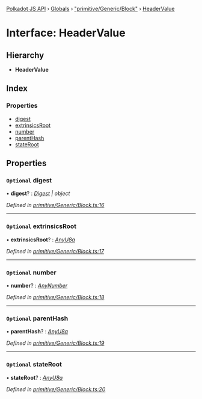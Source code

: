 [Polkadot JS API](../README.md) › [Globals](../globals.md) › ["primitive/Generic/Block"](../modules/_primitive_generic_block_.md) › [HeaderValue](_primitive_generic_block_.headervalue.md)

# Interface: HeaderValue

## Hierarchy

* **HeaderValue**

## Index

### Properties

* [digest](_primitive_generic_block_.headervalue.md#optional-digest)
* [extrinsicsRoot](_primitive_generic_block_.headervalue.md#optional-extrinsicsroot)
* [number](_primitive_generic_block_.headervalue.md#optional-number)
* [parentHash](_primitive_generic_block_.headervalue.md#optional-parenthash)
* [stateRoot](_primitive_generic_block_.headervalue.md#optional-stateroot)

## Properties

### `Optional` digest

• **digest**? : *[Digest](_interfaces_runtime_types_.digest.md) | object*

*Defined in [primitive/Generic/Block.ts:16](https://github.com/polkadot-js/api/blob/8cab499a83/packages/types/src/primitive/Generic/Block.ts#L16)*

___

### `Optional` extrinsicsRoot

• **extrinsicsRoot**? : *[AnyU8a](../modules/_types_.md#anyu8a)*

*Defined in [primitive/Generic/Block.ts:17](https://github.com/polkadot-js/api/blob/8cab499a83/packages/types/src/primitive/Generic/Block.ts#L17)*

___

### `Optional` number

• **number**? : *[AnyNumber](../modules/_types_.md#anynumber)*

*Defined in [primitive/Generic/Block.ts:18](https://github.com/polkadot-js/api/blob/8cab499a83/packages/types/src/primitive/Generic/Block.ts#L18)*

___

### `Optional` parentHash

• **parentHash**? : *[AnyU8a](../modules/_types_.md#anyu8a)*

*Defined in [primitive/Generic/Block.ts:19](https://github.com/polkadot-js/api/blob/8cab499a83/packages/types/src/primitive/Generic/Block.ts#L19)*

___

### `Optional` stateRoot

• **stateRoot**? : *[AnyU8a](../modules/_types_.md#anyu8a)*

*Defined in [primitive/Generic/Block.ts:20](https://github.com/polkadot-js/api/blob/8cab499a83/packages/types/src/primitive/Generic/Block.ts#L20)*
